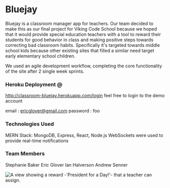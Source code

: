 # Bluejay
Bluejay is a classroom manager app for teachers. Our team decided to make this as our final project for Viking Code School because we hoped that it would provide special education teachers with a tool to reward their students for good behavior in class and making positive steps towards correcting bad classroom habits. Specifically it's targeted towards middle school kids because other existing sites that filled a similar need target early elementary school children. 

We used an agile development workflow, completing the core functionality of the site after 2 single week sprints. 

### Heroku Deployment @
http://classroom-bluejay.herokuapp.com/login
feel free to login to the demo account

email : ericglover@gmail.com
password : foo

### Technologies Used
MERN Stack: MongoDB, Express, React, Node.js
WebSockets were used to provide real-time notifications

### Team Members
Stephanie Baker
Eric Glover
Ian Halverson
Andrew Senner 

![A view showing a reward -'President for a Day!'- that a teacher can assign.](http://www.ericglover.me/assets/images/projects/Bluejay/rewardsView2.png "The teacher's view of the app.")
